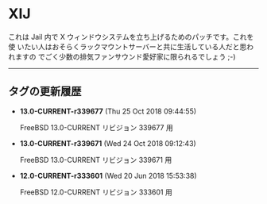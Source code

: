 # XIJ

これは Jail 内で X ウィンドウシステムを立ち上げるためのパッチです。これを使
いたい人はおそらくラックマウントサーバーと共に生活している人だと思われますの
でごく少数の排気ファンサウンド愛好家に限られるでしょう ;-)

---

## タグの更新履歴

* **13.0-CURRENT-r339677** (Thu 25 Oct 2018 09:44:55)

	FreeBSD 13.0-CURRENT リビジョン 339677 用

* **13.0-CURRENT-r339671** (Wed 24 Oct 2018 09:12:43)

	FreeBSD 13.0-CURRENT リビジョン 339671 用

* **12.0-CURRENT-r333601** (Wed 20 Jun 2018 15:53:38)

	FreeBSD 12.0-CURRENT リビジョン 333601 用



